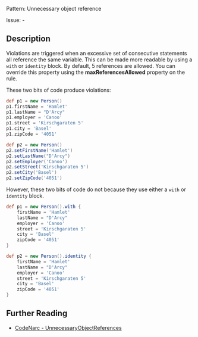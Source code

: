 Pattern: Unnecessary object reference

Issue: -

## Description

Violations are triggered when an excessive set of consecutive statements all reference the same variable. This can be made more readable by using a `with` or `identity` block. By default, 5 references are allowed. You can override this property using the **maxReferencesAllowed** property on the rule.

These two bits of code produce violations:

``` groovy
def p1 = new Person()
p1.firstName = 'Hamlet'
p1.lastName = "D'Arcy"
p1.employer = 'Canoo'
p1.street = 'Kirschgaraten 5'
p1.city = 'Basel'
p1.zipCode = '4051'

def p2 = new Person()
p2.setFirstName('Hamlet')
p2.setLastName("D'Arcy")
p2.setEmployer('Canoo')
p2.setStreet('Kirschgaraten 5')
p2.setCity('Basel')
p2.setZipCode('4051')
```

However, these two bits of code do not because they use either a `with` or `identity` block.

``` groovy
def p1 = new Person().with {
    firstName = 'Hamlet'
    lastName = "D'Arcy"
    employer = 'Canoo'
    street = 'Kirschgaraten 5'
    city = 'Basel'
    zipCode = '4051'
}

def p2 = new Person().identity {
    firstName = 'Hamlet'
    lastName = "D'Arcy"
    employer = 'Canoo'
    street = 'Kirschgaraten 5'
    city = 'Basel'
    zipCode = '4051'
}
```

## Further Reading

* [CodeNarc - UnnecessaryObjectReferences](https://codenarc.github.io/CodeNarc/codenarc-rules-unnecessary.html#unnecessaryobjectreferences-rule)